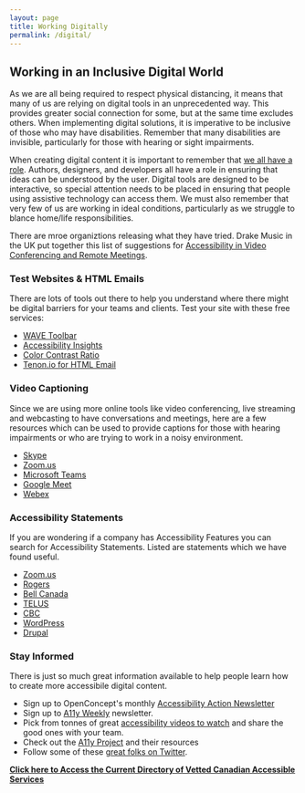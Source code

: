 ```yaml
---
layout: page
title: Working Digitally
permalink: /digital/
---
```


## Working in an Inclusive Digital World
As we are all being required to respect physical distancing, it means that many of us are relying on digital tools in an unprecedented way. This provides greater social connection for some, but at the same time excludes others. When implementing digital solutions, it is imperative to be inclusive of those who may have disabilities. Remember that many disabilities are invisible, particularly for those with hearing or sight impairments.

When creating digital content it is important to remember that [we all have a role](https://accessibility-for-teams.com/). Authors, designers, and developers all have a role in ensuring that ideas can be understood by the user. Digital tools are designed to be interactive, so special attention needs to be placed in ensuring that people using assistive technology can access them. We must also remember that very few of us are working in ideal conditions, particularly as we struggle to blance home/life responsibilities. 

There are mroe organiztions releasing what they have tried. Drake Music in the UK put together this list of suggestions for [Accessibility in Video Conferencing and Remote Meetings](https://www.drakemusic.org/blog/becky-morris-knight/accessibility-in-video-conferencing-and-remote-meetings/).

### Test Websites & HTML Emails
There are lots of tools out there to help you understand where there might be digital barriers for your teams and clients. Test your site with these free services:
* [WAVE Toolbar](https://wave.webaim.org/)
* [Accessibility Insights](https://accessibilityinsights.io/)
* [Color Contrast Ratio](https://contrast-ratio.com/)
* [Tenon.io for HTML Email](https://blog.tenon.io/introducing-html-email-testing)

### Video Captioning
Since we are using more online tools like video conferencing, live streaming and webcasting to have conversations and meetings, here are a few resources which can be used to provide captions for those with hearing impairments or who are trying to work in a noisy environment.
* [Skype](https://support.skype.com/en/faq/FA34877/how-do-i-turn-live-captions-subtitles-on-during-a-skype-call)
* [Zoom.us](https://support.zoom.us/hc/en-us/articles/207279736-Getting-Started-with-Closed-Captioning)
* [Microsoft Teams](https://support.office.com/en-us/article/Use-live-captions-in-a-Teams-meeting-4be2d304-f675-4b57-8347-cbd000a21260)
* [Google Meet](https://support.google.com/meet/answer/9300310?co=GENIE.Platform%3DDesktop&hl=en)
* [Webex](https://help.webex.com/en-us/WBX47352/How-Do-I-Enable-Closed-Captions)

### Accessibility Statements
If you are wondering if a company has Accessibility Features you can search for Accessibility Statements. Listed are statements which we have found useful.
* [Zoom.us](https://zoom.us/accessibility)
* [Rogers](https://www.rogers.com/consumer/support/accessibility-services)
* [Bell Canada](https://www.bell.ca/Accessibility_services)
* [TELUS](https://www.telus.com/en/brand-resources/technology/accessibility)
* [CBC](https://www.cbc.ca/accessibility/)
* [WordPress](https://en-ca.wordpress.org/about/accessibility/)
* [Drupal](https://www.drupal.org/about/features/accessibility)

### Stay Informed
There is just so much great information available to help people learn how to create more accessibile digital content.
* Sign up to OpenConcept's monthly [Accessibility Action Newsletter](https://mailchi.mp/133e3c60c3f6/accessibility-action)
* Sign up to [A11y Weekly](https://a11yweekly.com/) newsletter.
* Pick from tonnes of great [accessibility videos to watch](https://www.youtube.com/inclusivedesign24) and share the good ones with your team.
* Check out the [A11y Project](https://a11yproject.com/) and their resources
* Follow some of these [great folks on Twitter](https://github.com/joe-watkins/top-people-to-follow-in-web-accessibility).

**[Click here to Access the Current Directory of Vetted Canadian Accessible Services](https://tinyurl.com/a11ycovid19)**
